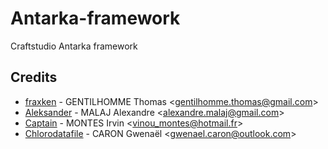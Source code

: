# Antarka-framework
Craftstudio Antarka framework

## Credits

- [fraxken](https://github.com/fraxken) - GENTILHOMME Thomas &lt;gentilhomme.thomas@gmail.com&gt;
- [Aleksander](https://github.com/AlexandreMalaj) - MALAJ Alexandre &lt;alexandre.malaj@gmail.com&gt;
- [Captain](https://github.com/Captainfive) - MONTES Irvin &lt;vinou_montes@hotmail.fr&gt;
- [Chlorodatafile](https://github.com/chlorodatafile) - CARON Gwenaël &lt;gwenael.caron@outlook.com&gt;
